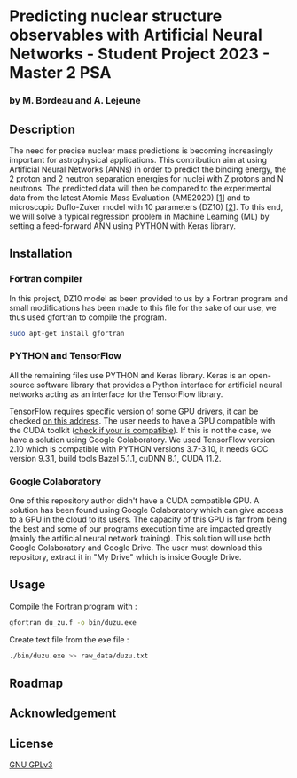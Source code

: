 # Predicting nuclear structure observables with Artificial Neural Networks - Student Project 2023 - Master 2 PSA
### by M. Bordeau and A. Lejeune

## Description

The need for precise nuclear mass predictions is becoming increasingly important for astrophysical applications. This contribution aim at using Artificial Neural Networks (ANNs) in order to predict the binding energy, the 2 proton and 2 neutron separation energies for nuclei with Z protons and N neutrons. The predicted data will then be compared to the experimental data from the latest Atomic Mass Evaluation (AME2020) [[1](https://www-nds.iaea.org/amdc/ame2020/mass_1.mas20.txt)] and to microscopic Duflo-Zuker model with 10 parameters (DZ10) [[2](https://arxiv.org/abs/1407.8221)].
To this end, we will solve a typical regression problem in Machine Learning (ML) by setting a feed-forward ANN using PYTHON with Keras library. 

## Installation 

### Fortran compiler

In this project, DZ10 model as been provided to us by a Fortran program and small modifications has been made to this file for the sake of our use, we thus used gfortran to compile the program. 
```bash
sudo apt-get install gfortran
```

### PYTHON and TensorFlow

All the remaining files use PYTHON and Keras library. Keras is an open-source software library that provides a Python interface for artificial neural networks acting as an interface for the TensorFlow library.

TensorFlow requires specific version of some GPU drivers, it can be checked [on this address](https://www.tensorflow.org/install/source#gpu). The user needs to have a GPU compatible with the CUDA toolkit ([check if your is compatible](https://developer.nvidia.com/cuda-gpus)). If this is not the case, we have a solution using Google Colaboratory. We used TensorFlow version 2.10 which is compatible with PYTHON versions 3.7-3.10, it needs GCC version 9.3.1, build tools Bazel 5.1.1, cuDNN 8.1, CUDA 11.2. 

### Google Colaboratory

One of this repository author didn't have a CUDA compatible GPU. A solution has been found using Google Colaboratory which can give access to a GPU in the cloud to its users. The capacity of this GPU is far from being the best and some of our programs execution time are impacted greatly (mainly the artificial neural network training). This solution will use both Google Colaboratory and Google Drive. The user must download this repository, extract it in "My Drive" which is inside Google Drive. 


## Usage

Compile the Fortran program with :
```bash
gfortran du_zu.f -o bin/duzu.exe
```

Create text file from the exe file :
```bash
./bin/duzu.exe >> raw_data/duzu.txt
```



## Roadmap



## Acknowledgement 



## License

[GNU GPLv3](https://www.gnu.org/licenses/gpl-3.0.en.html)

